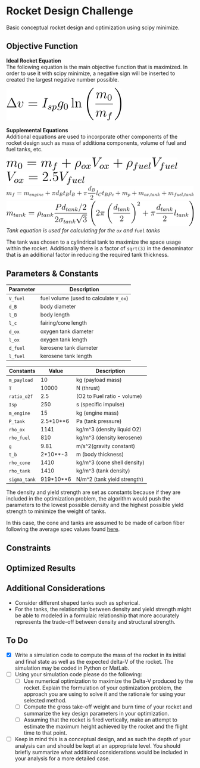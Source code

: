 # Rocket Design Challenge

Basic conceptual rocket design and optimization using scipy minimize.

## Objective Function
**Ideal Rocket Equation**  
The following equation is the main objective function that is maximized. In order to use it with scipy minimize, a negative sign will be inserted to created the largest negative number possible.

<!-- ![](https://latex.codecogs.com/svg.latex?\Delta%20v%20=%20I_{sp}%20g_0%20\ln%20\left(\frac{m_0}{m_f}\right)) -->

![](./images/ideal_rocket.svg)

**Supplemental Equations**  
Additional equations are used to incorporate other components of the rocket design such as mass of additiona components, volume of fuel and fuel tanks, etc.

<!-- ![](https://latex.codecogs.com/svg.latex?m_0%20=%20m_f%20+%20\rho_{ox}%20V_{ox}%20+%20\rho_{fuel}%20V_{fuel})  
![](https://latex.codecogs.com/svg.latex?V_{ox}%20%20=%202.5%20V_{fuel})  
![](https://latex.codecogs.com/svg.latex?m_f%20=%20m_{engine}%20+%20\pi%20d_B%20t_B%20l_B%20+%20\pi%20\frac{d_B}{2}%20l_C%20t_B%20\rho_c%20+%20m_p%20+%20m_{ox,%20tank}%20+%20m_{fuel,%20tank})  
![](https://latex.codecogs.com/svg.latex?m_{tank}%20=%20\rho_{tank}%20\frac{Pd_{tank}/2}{2\sigma_{tank}%20\sqrt{3}}%20\left(%202\pi%20\left(\frac{d_{tank}}{2}\right)^2%20+%20\pi%20\frac{d_{tank}}{2}%20l_{tank}%20\right))   -->

![](./images/initial_mass.svg)  
![](./images/fuel_relation.svg)  
![](./images/final_mass.svg)  
![](./images/tank_mass.svg)  
_Tank equation is used for calculating for the `ox` and `fuel` tanks_

The tank was chosen to a cylindrical tank to maximize the space usage within the rocket. Additionally there is a factor of `sqrt(3)` in the denominator that is an additional factor in reducing the required tank thickness.

## Parameters & Constants
| Parameter | Description |
| -- | -- |
| `V_fuel` | fuel volume (used to calculate `V_ox`) |
| `d_B` | body diameter |
| `l_B` | body length |
| `l_c` | fairing/cone length |
| `d_ox` | oxygen tank diameter |
| `l_ox` | oxygen tank length |
| `d_fuel` | kerosene tank diameter |
| `l_fuel` | kerosene tank length |  

| Constants | Value | Description |
| -- | -- | -- |
| `m_payload` | 10 | kg (payload mass) |
| `T` | 10000 | N (thrust) |
| `ratio_o2f` | 2.5 | (O2 to Fuel ratio - volume) |
| `Isp` | 250 | s (specific impulse)|
| `m_engine` | 15 | kg (engine mass)|
| `P_tank` | 2.5\*10**6 | Pa (tank pressure)|
| `rho_ox` | 1141 | kg/m^3 (density liquid O2)|
| `rho_fuel` | 810 | kg/m^3 (density kerosene)|
| `g` | 9.81 | m/s^2(gravity constant)|
| `t_b` | 2\*10**-3 | m (body thickness)|
| `rho_cone` | 1410 | kg/m^3 (cone shell density)|
| `rho_tank` | 1410 | kg/m^3 (tank density)|
| `sigma_tank` | 919\*10**6 | N/m^2 (tank yield strength)|

The density and yield strength are set as constants because if they are included in the optimization problem, the algorithm would push the parameters to the lowest possible density and the highest possible yield strength to minimize the weight of tanks.

In this case, the cone and tanks are assumed to be made of carbon fiber following the average spec values found [here](http://www.matweb.com/search/datasheet_print.aspx?matguid=39e40851fc164b6c9bda29d798bf3726).

## Constraints

## Optimized Results

## Additional Considerations
* Consider different shaped tanks such as spherical.
* For the tanks, the relationship between density and yield strength might be able to modeled in a formulaic relationship that more accurately represents the trade-off between density and structural strength.

## To Do
- [x] Write a simulation code to compute the mass of the rocket in its initial and final state as well as the expected delta-V of the rocket. The simulation may be coded in Python or MatLab.
- [ ] Using your simulation code please do the following:
   - [ ] Use numerical optimization to maximize the Delta-V produced by the rocket. Explain the formulation of your optimization problem, the approach you are using to solve it and the rationale for using your selected method.
   - [ ] Compute the gross take-off weight and burn time of your rocket and summarize the key design parameters in your optimization.
   - [ ] Assuming that the rocket is fired vertically, make an attempt to estimate the maximum height achieved by the rocket and the flight time to that point.
- [ ] Keep in mind this is a conceptual design, and as such the depth of your analysis can and should be kept at an appropriate level. You should briefly summarize what additional considerations would be included in your analysis for a more detailed case.
